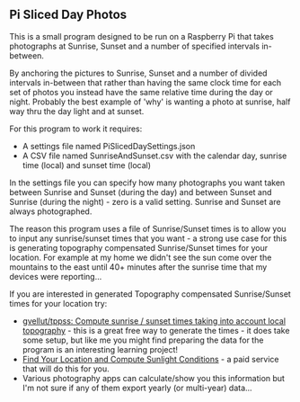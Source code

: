 ## Pi Sliced Day Photos

This is a small program designed to be run on a Raspberry Pi that takes photographs at Sunrise, Sunset and a number of specified intervals in-between.

By anchoring the pictures to Sunrise, Sunset and a number of divided intervals in-between that rather than having the same clock time for each set of photos you instead have the same relative time during the day or night. Probably the best example of 'why' is wanting a photo at sunrise, half way thru the day light and at sunset.

For this program to work it requires:
 - A settings file named PiSlicedDaySettings.json
 - A CSV file named SunriseAndSunset.csv with the calendar day, sunrise time (local) and sunset time (local)

In the settings file you can specify how many photographs you want taken between Sunrise and Sunset (during the day) and between Sunset and Sunrise (during the night) - zero is a valid setting. Sunrise and Sunset are always photographed.

The reason this program uses a file of Sunrise/Sunset times is to allow you to input any sunrise/sunset times that you want - a strong use case for this is generating topography compensated Sunrise/Sunset times for your location. For example at my home we didn't see the sun come over the mountains to the east until 40+ minutes after the sunrise time that my devices were reporting...

If you are interested in generated Topography compensated Sunrise/Sunset times for your location try:
  - [gvellut/tppss: Compute sunrise / sunset times taking into account local topography](https://github.com/gvellut/tppss) - this is a great free way to generate the times - it does take some setup, but like me you might find preparing the data for the program is an interesting learning project!
  - [Find Your Location and Compute Sunlight Conditions](https://www.suncurves.com/en/) - a paid service that will do this for you.
  - Various photography apps can calculate/show you this information but I'm not sure if any of them export yearly (or multi-year) data...